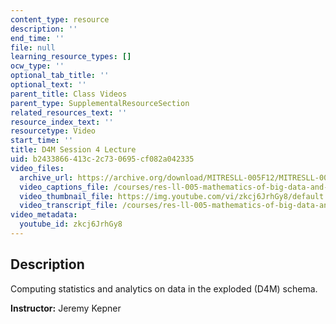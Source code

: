 ```yaml
---
content_type: resource
description: ''
end_time: ''
file: null
learning_resource_types: []
ocw_type: ''
optional_tab_title: ''
optional_text: ''
parent_title: Class Videos
parent_type: SupplementalResourceSection
related_resources_text: ''
resource_index_text: ''
resourcetype: Video
start_time: ''
title: D4M Session 4 Lecture
uid: b2433866-413c-2c73-0695-cf082a042335
video_files:
  archive_url: https://archive.org/download/MITRESLL-005F12/MITRESLL-005F12_L04_Lec_300k.mp4
  video_captions_file: /courses/res-ll-005-mathematics-of-big-data-and-machine-learning-january-iap-2020/3bd40f34bc5d5d6dad3ac01b8b46349e_zkcj6JrhGy8.vtt
  video_thumbnail_file: https://img.youtube.com/vi/zkcj6JrhGy8/default.jpg
  video_transcript_file: /courses/res-ll-005-mathematics-of-big-data-and-machine-learning-january-iap-2020/6fce13f2a784e405278fa2b995db4bce_zkcj6JrhGy8.pdf
video_metadata:
  youtube_id: zkcj6JrhGy8
---
```


Description
-----------

Computing statistics and analytics on data in the exploded (D4M) schema.

**Instructor:** Jeremy Kepner

